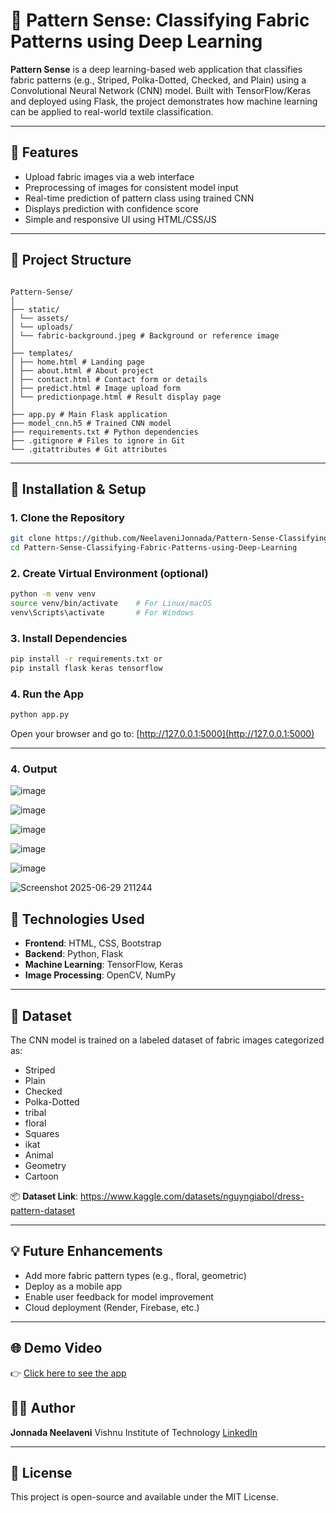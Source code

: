 
# 🎨 Pattern Sense: Classifying Fabric Patterns using Deep Learning

**Pattern Sense** is a deep learning-based web application that classifies fabric patterns (e.g., Striped, Polka-Dotted, Checked, and Plain) using a Convolutional Neural Network (CNN) model. Built with TensorFlow/Keras and deployed using Flask, the project demonstrates how machine learning can be applied to real-world textile classification.

---

## 📌 Features

- Upload fabric images via a web interface
- Preprocessing of images for consistent model input
- Real-time prediction of pattern class using trained CNN
- Displays prediction with confidence score
- Simple and responsive UI using HTML/CSS/JS

---

## 📁 Project Structure

```

Pattern-Sense/
│
├── static/
│ └── assets/
│ └── uploads/
│ └── fabric-background.jpeg # Background or reference image
│
├── templates/
│ ├── home.html # Landing page
│ ├── about.html # About project
│ ├── contact.html # Contact form or details
│ ├── predict.html # Image upload form
│ └── predictionpage.html # Result display page
│
├── app.py # Main Flask application
├── model_cnn.h5 # Trained CNN model
├── requirements.txt # Python dependencies
├── .gitignore # Files to ignore in Git
└── .gitattributes # Git attributes

````

---

## 🚀 Installation & Setup

### 1. Clone the Repository

```bash
git clone https://github.com/NeelaveniJonnada/Pattern-Sense-Classifying-Fabric-Patterns-using-Deep-Learning.git
cd Pattern-Sense-Classifying-Fabric-Patterns-using-Deep-Learning
````

### 2. Create Virtual Environment (optional)

```bash
python -m venv venv
source venv/bin/activate    # For Linux/macOS
venv\Scripts\activate       # For Windows
```

### 3. Install Dependencies

```bash
pip install -r requirements.txt or
pip install flask keras tensorflow

```

### 4. Run the App

```bash
python app.py
```

Open your browser and go to: [http://127.0.0.1:5000](http://127.0.0.1:5000)

---


### 4. Output
![image](https://github.com/user-attachments/assets/8c240fb2-285a-4981-aecb-bb5727ba4290)

![image](https://github.com/user-attachments/assets/8b4a5329-af44-48db-a97c-4bc46ed7cb49)

![image](https://github.com/user-attachments/assets/8e1cd8e2-814a-4dba-adfe-5a35680cec25)

![image](https://github.com/user-attachments/assets/202b0c4d-7ca3-4f3d-bd6f-220cbb843c80)

![image](https://github.com/user-attachments/assets/36509160-c4a3-47ff-b14c-fcfedc7733e6)


![Screenshot 2025-06-29 211244](https://github.com/user-attachments/assets/d0d1b57a-35e5-4a20-970f-306794783cfa)


## 🧠 Technologies Used

* **Frontend**: HTML, CSS, Bootstrap
* **Backend**: Python, Flask
* **Machine Learning**: TensorFlow, Keras
* **Image Processing**: OpenCV, NumPy

---

## 🧪 Dataset

The CNN model is trained on a labeled dataset of fabric images categorized as:

* Striped
* Plain
* Checked
* Polka-Dotted
* tribal
* floral
* Squares
* ikat
* Animal
* Geometry
* Cartoon

📦 **Dataset Link**: https://www.kaggle.com/datasets/nguyngiabol/dress-pattern-dataset

---

## 💡 Future Enhancements

* Add more fabric pattern types (e.g., floral, geometric)
* Deploy as a mobile app
* Enable user feedback for model improvement
* Cloud deployment (Render, Firebase, etc.)

---
## 🌐 Demo Video

👉 [Click here to see the app](https://www.youtube.com/watch?v=u5t3oczmFHA)
## 👩‍💻 Author

**Jonnada Neelaveni**
Vishnu Institute of Technology
[LinkedIn](https://www.linkedin.com/in/neelaveni-jonnada-901ba02ab/) 

---

## 📌 License

This project is open-source and available under the MIT License.


